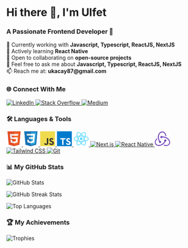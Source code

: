 <h1>Hi there 👋, I'm Ulfet</h1> 
<h3>A Passionate Frontend Developer 🚀</h3> 

<p> 
  🔭 Currently working with <b>Javascript, Typescript, ReactJS, NextJS</b><br> 
  🌱 Actively learning <b>React Native</b><br> 
  👯 Open to collaborating on <b>open-source projects</b><br> 
  💬 Feel free to ask me about <b>Javascript, Typescript, ReactJS, NextJS</b><br> 
  📫 Reach me at: <b>ukacay87@gmail.com</b> 
</p>

<h3>🌐 Connect With Me</h3> 
<p> 
  <a href="https://linkedin.com/in/ulfet-kacay" target="_blank"> 
    <img src="https://raw.githubusercontent.com/rahuldkjain/github-profile-readme-generator/master/src/images/icons/Social/linked-in-alt.svg" alt="LinkedIn" height="30" width="40" /> 
  </a> 
  <a href="https://stackoverflow.com/users/15328475" target="_blank"> 
    <img src="https://raw.githubusercontent.com/rahuldkjain/github-profile-readme-generator/master/src/images/icons/Social/stack-overflow.svg" alt="Stack Overflow" height="30" width="40" /> 
  </a> 
  <a href="https://medium.com/@ukacay87" target="_blank"> 
    <img src="https://raw.githubusercontent.com/rahuldkjain/github-profile-readme-generator/master/src/images/icons/Social/medium.svg" alt="Medium" height="30" width="40" /> 
  </a> 
</p>

<h3>🛠️ Languages & Tools</h3> 
<p> 
  <a href="https://developer.mozilla.org/en-US/docs/Web/HTML" target="_blank"> 
    <img src="https://raw.githubusercontent.com/devicons/devicon/master/icons/html5/html5-original.svg" alt="HTML5" width="40" height="40" /> 
  </a> 
  <a href="https://developer.mozilla.org/en-US/docs/Web/CSS" target="_blank"> 
    <img src="https://raw.githubusercontent.com/devicons/devicon/master/icons/css3/css3-original.svg" alt="CSS3" width="40" height="40" /> 
  </a> 
  <a href="https://developer.mozilla.org/en-US/docs/Web/JavaScript" target="_blank"> 
    <img src="https://raw.githubusercontent.com/devicons/devicon/master/icons/javascript/javascript-original.svg" alt="JavaScript" width="40" height="40" /> 
  </a> 
  <a href="https://www.typescriptlang.org/" target="_blank"> 
    <img src="https://raw.githubusercontent.com/devicons/devicon/master/icons/typescript/typescript-original.svg" alt="TypeScript" width="40" height="40" /> 
  </a> 
  <a href="https://reactjs.org/" target="_blank"> 
    <img src="https://raw.githubusercontent.com/devicons/devicon/master/icons/react/react-original.svg" alt="React" width="40" height="40" /> 
  </a> 
  <a href="https://nextjs.org/" target="_blank"> 
    <img src="https://cdn.worldvectorlogo.com/logos/nextjs-2.svg" alt="Next.js" width="40" height="40" /> 
  </a> 
  <a href="https://reactnative.dev/" target="_blank"> 
    <img src="https://reactnative.dev/img/header_logo.svg" alt="React Native" width="40" height="40" /> 
  </a> 
  <a href="https://redux.js.org/" target="_blank"> 
    <img src="https://raw.githubusercontent.com/devicons/devicon/master/icons/redux/redux-original.svg" alt="Redux" width="40" height="40" /> 
  </a> 
  <a href="https://tailwindcss.com/" target="_blank"> 
    <img src="https://www.vectorlogo.zone/logos/tailwindcss/tailwindcss-icon.svg" alt="Tailwind CSS" width="40" height="40" /> 
  </a> 
  <a href="https://git-scm.com/" target="_blank"> 
    <img src="https://www.vectorlogo.zone/logos/git-scm/git-scm-icon.svg" alt="Git" width="40" height="40" /> 
  </a> 
</p>

<h3>📊 My GitHub Stats</h3> 
<p> 
  <img src="https://github-readme-stats.vercel.app/api?username=ulftkcy&show_icons=true&theme=tokyonight&locale=en" alt="GitHub Stats" /> 
</p> 
<p> 
  <img src="https://github-readme-streak-stats.herokuapp.com/?user=ulftkcy&theme=tokyonight" alt="GitHub Streak Stats" /> 
</p> 
<p> 
  <img src="https://github-readme-stats.vercel.app/api/top-langs?username=ulftkcy&show_icons=true&locale=en&layout=compact&theme=tokyonight" alt="Top Languages" /> 
</p>

<h3>🏆 My Achievements</h3> 
<p> 
  <img src="https://github-profile-trophy.vercel.app/?username=ulftkcy&theme=onedark&row=1&no-frame=true" alt="Trophies" /> 
</p>
